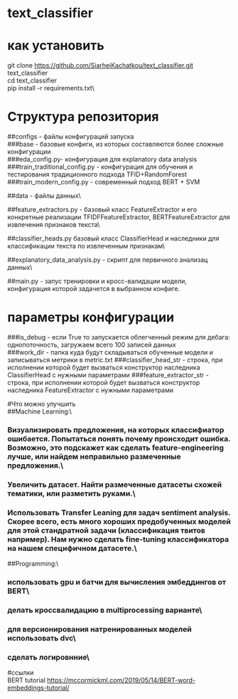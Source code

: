 # text_classifier

# как установить

git clone https://github.com/SiarheiKachatkou/text_classifier.git text_classifier\
cd text_classifier\
pip install -r requirements.txt\

# Структура репозитория

##configs - файлы конфигураций запуска \
  ###base - базовые конфиги, из которых составляются более сложные конфигурации \
  ###eda_config.py- конфигурация для explanatory data analysis \
  ###train_traditional_config.py - конфигурация для обучения и тестирования традиционного подхода TFID+RandomForest \
  ###train_modern_config.py - современный подход BERT + SVM

##data - файлы данных\

##feature_extractors.py - базовый класс FeatureExtractor и его конкретные реализации TFIDFFeatureExtractor, BERTFeatureExtractor для извлечения признаков текста\

##classifier_heads.py базовый класс ClassifierHead и наследники для классификации текста по извлеченным признакам\

##explanatory_data_analysis.py - скрипт для первичного анализац данных\

##main.py - запус тренировки и кросс-валидации модели, конфигурация которой задачется в выбранном конфиге.

# параметры конфигурации

###is_debug - если True то запускается облегченный режим для дебага: однопоточность, загружаем всего 100 записей данных\
###work_dir - папка куда будут складываться обученные модели и записываться метрики в metric.txt
###classifier_head_str - строка, при исполнении которой будет вызваться конструктор наследника ClassifierHead с нужными параметрами
###feature_extractor_str - строка, при исполнении которой будет вызваться конструктор наследника FeatureExtractor с нужными параметрами


#Что можно улучшить\
##Machine Learning:\
### Визуализировать предложения, на которых классифиатор ошибается. Попытаться понять почему происходит ошибка. Возможно, это подскажет как сделать feature-engineering лучше, или найдем неправильно размеченные предложения.\
### Увеличить датасет. Найти размеченные датасеты схожей тематики, или разметить руками.\
### Использовать Transfer Leaning для задач sentiment analysis. Скорее всего, есть много хороших предобученных моделей для этой стандратной задачи (классификация твитов например). Нам нужно сделать fine-tuning классификатора на нашем специфичном датасете.\

##Programming:\
### использовать gpu и батчи для вычисления эмбеддингов от BERT\
### делать кроссвалидацию в multiprocessing варианте\
### для версионирования натренированных моделей использовать dvc\
### сделать логировнние\
 

#ссылки \
BERT tutorial
https://mccormickml.com/2019/05/14/BERT-word-embeddings-tutorial/




